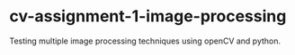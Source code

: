# cv-assignment-1-image-processing
Testing multiple image processing techniques using openCV and python.